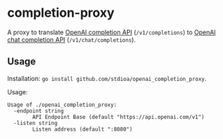 # completion-proxy
A proxy to translate [OpenAI completion API](https://platform.openai.com/docs/api-reference/completions) (`/v1/completions`) to [OpenAI chat completion API](https://platform.openai.com/docs/api-reference/chat) (`/v1/chat/completions`).

## Usage
Installation: `go install github.com/stdioa/openai_completion_proxy`.

Usage:
```
Usage of ./openai_completion_proxy:
  -endpoint string
        API Endpoint Base (default "https://api.openai.com/v1")
  -listen string
        Listen address (default ":8080")
```
